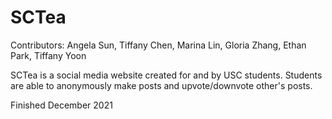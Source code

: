 # SCTea
Contributors:
Angela Sun, Tiffany Chen, Marina Lin, Gloria Zhang, Ethan Park, Tiffany Yoon

SCTea is a social media website created for and by USC students. Students are able to anonymously make posts and upvote/downvote other's posts.

Finished December 2021
